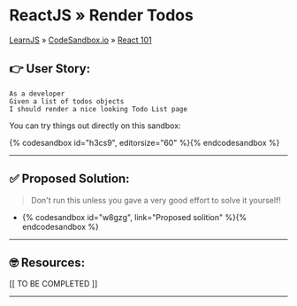 # ReactJS » Render Todos
[LearnJS](../../../README.md) » [CodeSandbox.io](../../README.md) » [React 101](../README.md)

## 👉 User Story:

```
As a developer
Given a list of todos objects
I should render a nice looking Todo List page
```

You can try things out directly on this sandbox:  

{% codesandbox id="h3cs9", editorsize="60" %}{% endcodesandbox %}

---

## ✅ Proposed Solution:

> Don't run this unless you gave a very good effort to solve it yourself!

- {% codesandbox id="w8gzg", link="Proposed solition" %}{% endcodesandbox %}


---

## 🤓 Resources:

[[ TO BE COMPLETED ]]

---
